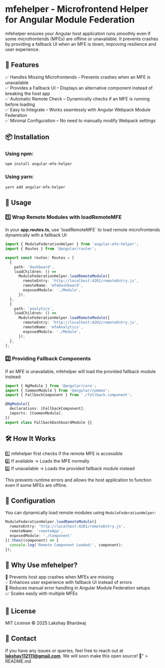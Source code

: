 # mfehelper - Microfrontend Helper for Angular Module Federation

mfehelper ensures your Angular host application runs smoothly even if some microfrontends (MFEs) are offline or unavailable. It prevents crashes by providing a fallback UI when an MFE is down, improving resilience and user experience.

## 🚀 Features  
✅ Handles Missing Microfrontends – Prevents crashes when an MFE is unavailable  
✅ Provides a Fallback UI – Displays an alternative component instead of breaking the host app  
✅ Automatic Remote Check – Dynamically checks if an MFE is running before loading  
✅ Easy to Integrate – Works seamlessly with Angular Webpack Module Federation  
✅ Minimal Configuration – No need to manually modify Webpack settings  

## 📦 Installation  

### Using npm:  
```sh
npm install angular-mfe-helper
```

### Using yarn:  
```sh
yarn add angular-mfe-helper
```

## 🔧 Usage  

### 1️⃣ Wrap Remote Modules with loadRemoteMFE  
In your **app.routes.ts**, use \`loadRemoteMFE\` to load remote microfrontends dynamically with a fallback UI:  

```typescript
import { ModuleFederationHelper } from 'angular-mfe-helper';
import { Routes } from '@angular/router';

export const routes: Routes = [
  {
    path: 'dashboard',
    loadChildren: () => 
      ModuleFederationHelper.loadRemoteModule({
        remoteEntry: 'http://localhost:4201/remoteEntry.js',
        remoteName: 'mfeDashboard',
        exposedModule: './Module',
      }),
  },
  {
    path: 'analytics',
    loadChildren: () => 
      ModuleFederationHelper.loadRemoteModule({
        remoteEntry: 'http://localhost:4202/remoteEntry.js',
        remoteName: 'mfeAnalytics',
        exposedModule: './Module',
      }),
  },
];
```

### 2️⃣ Providing Fallback Components  
If an MFE is unavailable, mfehelper will load the provided fallback module instead:

```typescript
import { NgModule } from '@angular/core';
import { CommonModule } from '@angular/common';
import { FallbackComponent } from './fallback.component';

@NgModule({
  declarations: [FallbackComponent],
  imports: [CommonModule],
})
export class FallbackDashboardModule {}
```

## 🛠 How It Works  
1️⃣ mfehelper first checks if the remote MFE is accessible  
2️⃣ If available → Loads the MFE normally  
3️⃣ If unavailable → Loads the provided fallback module instead  

This prevents runtime errors and allows the host application to function even if some MFEs are offline.  

## 📌 Configuration  
You can dynamically load remote modules using `ModuleFederationHelper`:  

```typescript
ModuleFederationHelper.loadRemoteModule({
  remoteEntry: 'http://localhost:4201/remoteEntry.js',
  remoteName: 'remoteApp',
  exposedModule: './Component'
}).then((component) => {
  console.log('Remote Component Loaded:', component);
});
```


## 🎯 Why Use mfehelper?  
🚀 Prevents host app crashes when MFEs are missing  
💡 Enhances user experience with fallback UI instead of errors  
🔧 Reduces manual error handling in Angular Module Federation setups  
📈 Scales easily with multiple MFEs  

## 📄 License  
MIT License © 2025 Lakshay Bhardwaj  

## 📢 Contact  
If you have any issues or queries, feel free to reach out at **lakshay112111@gmail.com**. We will soon make this open source! 🚀" > README.md
